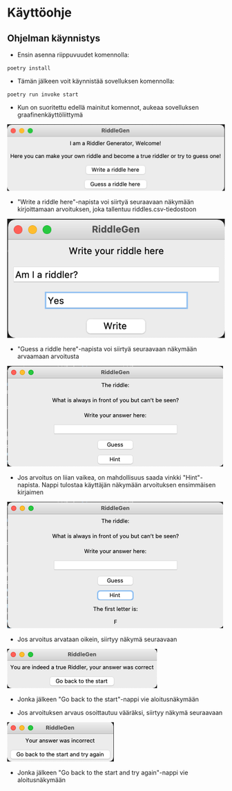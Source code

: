 # Käyttöohje

## Ohjelman käynnistys

- Ensin asenna riippuvuudet komennolla:

```
poetry install
```

- Tämän jälkeen voit käynnistää sovelluksen komennolla:

```
poetry run invoke start
```
- Kun on suoritettu edellä mainitut komennot, aukeaa sovelluksen graafinenkäyttöliittymä

![MainView](./photos/RiddleGen_MainView.png)

- "Write a riddle here"-napista voi siirtyä seuraavaan näkymään kirjoittamaan arvoituksen, joka tallentuu riddles.csv-tiedostoon

![WriteView](./photos/RiddleGen_WriteView.png)

- "Guess a riddle here"-napista voi siirtyä seuraavaan näkymään arvaamaan arvoitusta

![GuessView](./photos/RiddleGen_GuessView.png)

- Jos arvoitus on liian vaikea, on mahdollisuus saada vinkki "Hint"-napista. Nappi tulostaa käyttäjän näkymään arvoituksen ensimmäisen kirjaimen

![HintView](./photos/RiddleGen_GuessView_hint.png)

- Jos arvoitus arvataan oikein, siirtyy näkymä seuraavaan

![CorrectView](./photos/RiddleGen_correct.png)

 - Jonka jälkeen "Go back to the start"-nappi vie aloitusnäkymään

- Jos arvoituksen arvaus osoittautuu vääräksi, siirtyy näkymä seuraavaan

![IncorrectView](./photos/RiddleGen_incorrect.png)

 - Jonka jälkeen "Go back to the start and try again"-nappi vie aloitusnäkymään
